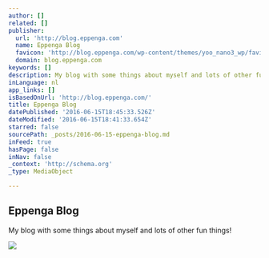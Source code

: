 ```yaml
---
author: []
related: []
publisher:
  url: 'http://blog.eppenga.com'
  name: Eppenga Blog
  favicon: 'http://blog.eppenga.com/wp-content/themes/yoo_nano3_wp/favicon.ico'
  domain: blog.eppenga.com
keywords: []
description: My blog with some things about myself and lots of other fun things!
inLanguage: nl
app_links: []
isBasedOnUrl: 'http://blog.eppenga.com/'
title: Eppenga Blog
datePublished: '2016-06-15T18:45:33.526Z'
dateModified: '2016-06-15T18:41:33.654Z'
starred: false
sourcePath: _posts/2016-06-15-eppenga-blog.md
inFeed: true
hasPage: false
inNav: false
_context: 'http://schema.org'
_type: MediaObject

---
```

<article style=""><h1>Eppenga Blog</h1><p>My blog with some things about myself and lots of other fun things!</p><img src="http://blog.eppenga.com/koe_eppenga.png" /></article>